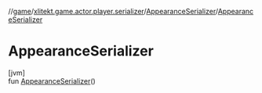 //[game](../../../index.md)/[xlitekt.game.actor.player.serializer](../index.md)/[AppearanceSerializer](index.md)/[AppearanceSerializer](-appearance-serializer.md)

# AppearanceSerializer

[jvm]\
fun [AppearanceSerializer](-appearance-serializer.md)()
